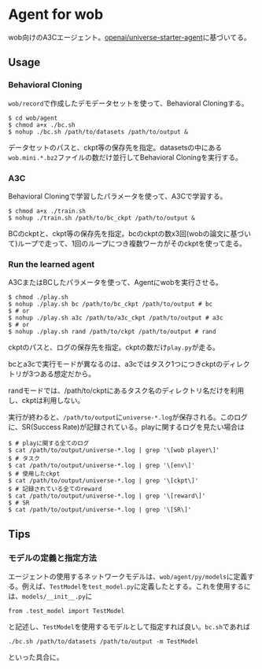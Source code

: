 # Agent for wob
wob向けのA3Cエージェント。[openai/universe-starter-agent](https://github.com/openai/universe-starter-agent)に基づいてる。


## Usage

### Behavioral Cloning
`wob/record`で作成したデモデータセットを使って、Behavioral Cloningする。

```
$ cd wob/agent
$ chmod a+x ./bc.sh
$ nohup ./bc.sh /path/to/datasets /path/to/output &
```

データセットのパスと、ckpt等の保存先を指定。datasetsの中にある`wob.mini.*.bz2`ファイルの数だけ並行してBehavioral Cloningを実行する。

### A3C
Behavioral Cloningで学習したパラメータを使って、A3Cで学習する。

```
$ chmod a+x ./train.sh
$ nohup ./train.sh /path/to/bc_ckpt /path/to/output &
```

BCのckptと、ckpt等の保存先を指定。bcのckptの数x3回(wobの論文に基づいて)ループで走って、1回のループにつき複数ワーカがそのckptを使って走る。

### Run the learned agent
A3CまたはBCしたパラメータを使って、Agentにwobを実行させる。

```
$ chmod ./play.sh
$ nohup ./play.sh bc /path/to/bc_ckpt /path/to/output # bc
$ # or
$ nohup ./play.sh a3c /path/to/a3c_ckpt /path/to/output # a3c
$ # or
$ nohup ./play.sh rand /path/to/ckpt /path/to/output # rand
```

ckptのパスと、ログの保存先を指定。ckptの数だけ`play.py`が走る。

bcとa3cで実行モードが異なるのは、a3cではタスク1つにつきckptのディレクトリが3つある想定だから。

randモードでは、/path/to/ckptにあるタスク名のディレクトリ名だけを利用し、ckptは利用しない。

実行が終わると、`/path/to/output`に`universe-*.log`が保存される。このログに、SR(Success Rate)が記録されている。playに関するログを見たい場合は

```
$ # playに関する全てのログ
$ cat /path/to/output/universe-*.log | grep '\[wob player\]'
$ # タスク
$ cat /path/to/output/universe-*.log | grep '\[env\]'
$ # 使用したckpt
$ cat /path/to/output/universe-*.log | grep '\[ckpt\]'
$ # 記録されている全てのreward
$ cat /path/to/output/universe-*.log | grep '\[reward\]'
$ # SR
$ cat /path/to/output/universe-*.log | grep '\[SR\]'
```


## Tips
### モデルの定義と指定方法
エージェントの使用するネットワークモデルは、`wob/agent/py/models`に定義する。例えば、`TestModel`を`test_model.py`に定義したとする。これを使用するには、`models/__init__.py`に

```
from .test_model import TestModel
```

と記述し、`TestModel`を使用するモデルとして指定すれば良い。`bc.sh`であれば

```
./bc.sh /path/to/datasets /path/to/output -m TestModel
```

といった具合に。

